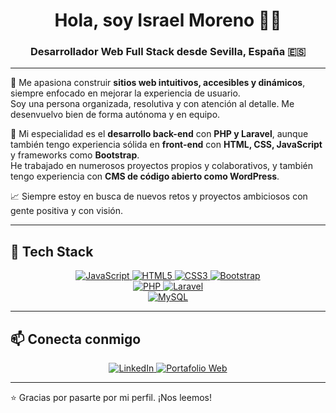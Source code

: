 <h1 align="center">Hola, soy Israel Moreno 👋🏽</h1>
<h3 align="center">Desarrollador Web Full Stack desde Sevilla, España 🇪🇸</h3>

---

🎯 Me apasiona construir **sitios web intuitivos, accesibles y dinámicos**, siempre enfocado en mejorar la experiencia de usuario.  
Soy una persona organizada, resolutiva y con atención al detalle. Me desenvuelvo bien de forma autónoma y en equipo.

🔧 Mi especialidad es el **desarrollo back-end** con **PHP y Laravel**, aunque también tengo experiencia sólida en **front-end** con **HTML, CSS, JavaScript** y frameworks como **Bootstrap**.  
He trabajado en numerosos proyectos propios y colaborativos, y también tengo experiencia con **CMS de código abierto como WordPress**.

📈 Siempre estoy en busca de nuevos retos y proyectos ambiciosos con gente positiva y con visión.

---

## 🚀 Tech Stack

<div align="center">
  
  <a href="https://www.javascript.com/" target="_blank" rel="noreferrer">
    <img src="https://img.shields.io/badge/JavaScript-F7DF1E?style=for-the-badge&logo=javascript&logoColor=white&labelColor=101010" alt="JavaScript"/>
  </a>
  <a href="https://www.w3.org/html/" target="_blank" rel="noreferrer">
    <img src="https://img.shields.io/badge/HTML5-FA7343?style=for-the-badge&logo=html5&logoColor=white&labelColor=101010" alt="HTML5"/>
  </a>
  <a href="https://www.w3schools.com/css/" target="_blank" rel="noreferrer">
    <img src="https://img.shields.io/badge/CSS3-1575F9?style=for-the-badge&logo=css3&logoColor=white&labelColor=101010" alt="CSS3"/>
  </a>
  <a href="https://getbootstrap.com" target="_blank" rel="noreferrer">
    <img src="https://img.shields.io/badge/Bootstrap-9146FF?style=for-the-badge&logo=bootstrap&logoColor=white&labelColor=101010" alt="Bootstrap"/>
  </a>
  <br/>
  <a href="https://www.php.net" target="_blank" rel="noreferrer">
    <img src="https://img.shields.io/badge/PHP-787CB5?style=for-the-badge&logo=php&logoColor=white&labelColor=101010" alt="PHP"/>
  </a>
  <a href="https://laravel.com/" target="_blank" rel="noreferrer">
    <img src="https://img.shields.io/badge/Laravel-F05340?style=for-the-badge&logo=laravel&logoColor=white&labelColor=101010" alt="Laravel"/>
  </a>
  <br/>
  <a href="https://www.mysql.com/" target="_blank" rel="noreferrer">
    <img src="https://img.shields.io/badge/MySQL-4479A1?style=for-the-badge&logo=mysql&logoColor=white&labelColor=101010" alt="MySQL"/>
  </a>

</div>

---

## 📫 Conecta conmigo

<div align="center">

  <a href="https://linkedin.com/in/israelmorenolabrador" target="_blank">
    <img src="https://img.shields.io/badge/LinkedIn-Israel_Moreno-0077B5?style=for-the-badge&logo=linkedin&logoColor=white&labelColor=101010" alt="LinkedIn"/>
  </a>
  
  <a href="https://imorlab.github.io/imorlab-portfolio/" target="_blank">
    <img src="https://img.shields.io/badge/Portafolio-imorlab.github.io-00C896?style=for-the-badge&logo=dev.to&logoColor=white&labelColor=101010" alt="Portafolio Web"/>
  </a>

</div>

---

⭐ Gracias por pasarte por mi perfil. ¡Nos leemos!